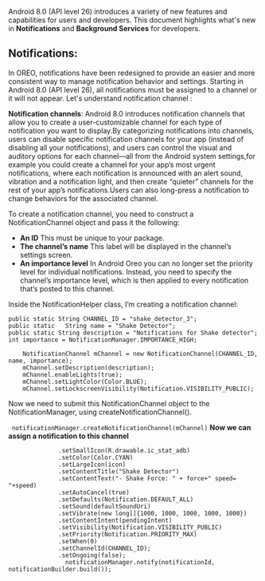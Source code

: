 Android 8.0 (API level 26) introduces a variety of new features and capabilities for users and developers. This document highlights what's new in **Notifications** and **Background Services** for developers.

## Notifications:
In OREO, notifications have been redesigned to provide an easier and more consistent way to manage notification behavior and settings. Starting in Android 8.0 (API level 26), all notifications must be assigned to a channel or it will not appear. Let's understand notification channel :  

**Notification channels**: Android 8.0 introduces notification channels that allow you to create a user-customizable channel for each type of notification you want to display.By categorizing notifications into channels, users can disable specific notification channels for your app (instead of disabling all your notifications), and users can control the visual and auditory options for each channel—all from the Android system settings,for example you could create a channel for your app’s most urgent notifications, where each notification is announced with an alert sound, vibration and a notification light, and then create “quieter” channels for the rest of your app’s notifications.Users can also long-press a notification to change behaviors for the associated channel.

To create a notification channel, you need to construct a NotificationChannel object and pass it the following:

- **An ID** This must be unique to your package.
- **The channel’s name** This label will be displayed in the channel’s settings screen.
- **An importance level** In Android Oreo you can no longer set the priority level for individual notifications. Instead, you need to specify the channel’s importance level, which is then applied to every notification that’s posted to this channel.

Inside the NotificationHelper class, I’m creating a notification channel:

    public static String CHANNEL_ID = "shake_detector_3";
    public static   String name = "Shake Detector";
    public static String description = "Notifications for Shake detector";
    int importance = NotificationManager.IMPORTANCE_HIGH;
    
        NotificationChannel mChannel = new NotificationChannel(CHANNEL_ID, name, importance);
        mChannel.setDescription(description);
        mChannel.enableLights(true);
        mChannel.setLightColor(Color.BLUE);
        mChannel.setLockscreenVisibility(Notification.VISIBILITY_PUBLIC);
        
  Now we need to submit this NotificationChannel object to the NotificationManager, using createNotificationChannel(). 
  
  ```` notificationManager.createNotificationChannel(mChannel)````
  **Now we can assign a notification to this channel**
  
  ```` NotificationCompat.Builder notificationBuilder = new NotificationCompat.Builder(context)
                .setSmallIcon(R.drawable.ic_stat_adb)
                .setColor(Color.CYAN)
                .setLargeIcon(icon)
                .setContentTitle("Shake Detector")
                .setContentText("- Shake Force: " + force+" speed= "+speed)
                .setAutoCancel(true)
                .setDefaults(Notification.DEFAULT_ALL)
                .setSound(defaultSoundUri)
                .setVibrate(new long[]{1000, 1000, 1000, 1000, 1000})
                .setContentIntent(pendingIntent)
                .setVisibility(Notification.VISIBILITY_PUBLIC)
                .setPriority(Notification.PRIORITY_MAX)
                .setWhen(0)
                .setChannelId(CHANNEL_ID);
                .setOngoing(false);
                  notificationManager.notify(notificationId, notificationBuilder.build());
